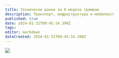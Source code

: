 ```yaml
---
title: Технически данни за 6 модела трамваи
description: Транспорт, инфраструктура и мобилност
published: true
date: 2024-01-31T09:45:14.390Z
tags: 
editor: markdown
dateCreated: 2024-01-31T09:45:14.390Z
---
```


<img src="http://46.10.181.183:1518/trinmo/literature/tram-archives/danni-obshti-1970.jpg">


